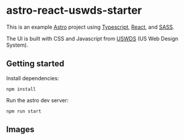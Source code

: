 # astro-react-uswds-starter

This is an example [Astro](https://astro.build) project using [Typescript](https://www.typescriptlang.org/), [React](https://reactjs.org), and [SASS](https://sass-lang.com/).

The UI is built with CSS and Javascript from [USWDS](https://github.com/uswds/uswds) (US Web Design System).

## Getting started

Install dependencies:

```shell
npm install
```

Run the astro dev server:

```shell
npm run start
```

## Images

